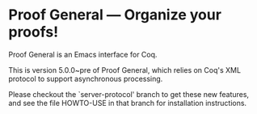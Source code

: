 # Proof General — Organize your proofs! 

Proof General is an Emacs interface for Coq. 

This is version 5.0.0~pre of Proof General, which relies on Coq's XML protocol to support asynchronous processing.

Please checkout the `server-protocol' branch to get these new features, and see the file HOWTO-USE in that branch for installation instructions.
